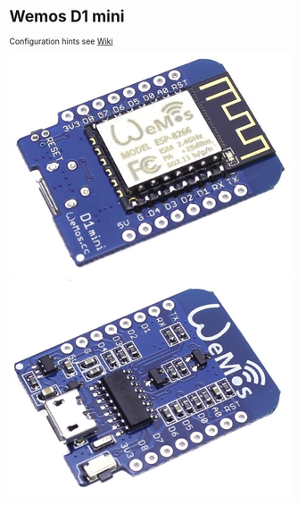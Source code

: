# Wemos D1 mini

Configuration hints see [Wiki](https://github.com/griemide/NodeMCU/wiki/Wemos-D1-mini-Wiki)


![Front](https://github.com/griemide/NodeMCU/blob/master/hardware/wemosD1mini/images/wemosD1miniFront.jpg)
![Back](https://github.com/griemide/NodeMCU/blob/master/hardware/wemosD1mini/images/wemosD1miniRear.jpg)
